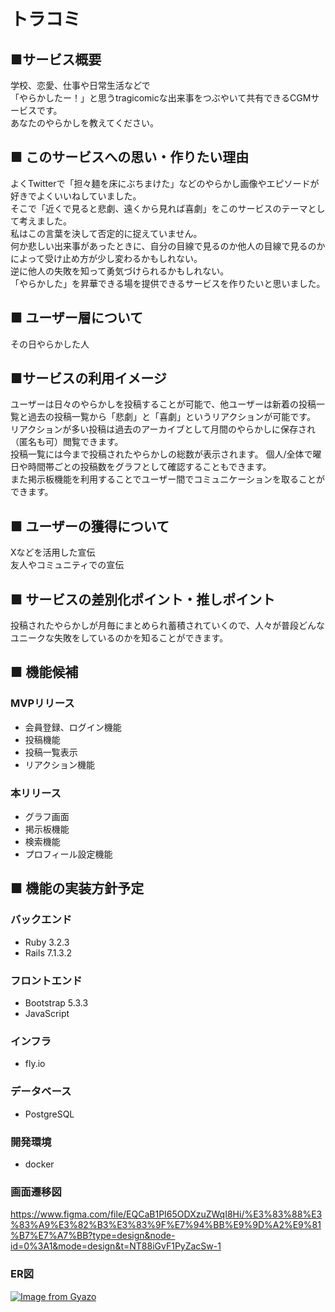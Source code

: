 #  トラコミ
##  ■サービス概要
学校、恋愛、仕事や日常生活などで  
「やらかしたー！」と思うtragicomicな出来事をつぶやいて共有できるCGMサービスです。  
あなたのやらかしを教えてください。  

##  ■ このサービスへの思い・作りたい理由
よくTwitterで「担々麺を床にぶちまけた」などのやらかし画像やエピソードが好きでよくいいねしていました。  
そこで「近くで見ると悲劇、遠くから見れば喜劇」をこのサービスのテーマとして考えました。  
私はこの言葉を決して否定的に捉えていません。  
何か悲しい出来事があったときに、自分の目線で見るのか他人の目線で見るのかによって受け止め方が少し変わるかもしれない。  
逆に他人の失敗を知って勇気づけられるかもしれない。  
「やらかした」を昇華できる場を提供できるサービスを作りたいと思いました。  

##  ■ ユーザー層について
その日やらかした人

##  ■サービスの利用イメージ
ユーザーは日々のやらかしを投稿することが可能で、他ユーザーは新着の投稿一覧と過去の投稿一覧から「悲劇」と「喜劇」というリアクションが可能です。  
リアクションが多い投稿は過去のアーカイブとして月間のやらかしに保存され（匿名も可）閲覧できます。  
投稿一覧には今まで投稿されたやらかしの総数が表示されます。
個人/全体で曜日や時間帯ごとの投稿数をグラフとして確認することもできます。  
また掲示板機能を利用することでユーザー間でコミュニケーションを取ることができます。  

##  ■ ユーザーの獲得について
Xなどを活用した宣伝  
友人やコミュニティでの宣伝

##  ■ サービスの差別化ポイント・推しポイント
投稿されたやらかしが月毎にまとめられ蓄積されていくので、人々が普段どんなユニークな失敗をしているのかを知ることができます。

##  ■ 機能候補
###  MVPリリース
-  会員登録、ログイン機能
-  投稿機能
-  投稿一覧表示
-  リアクション機能
###  本リリース
-  グラフ画面
-  掲示板機能
-  検索機能
-  プロフィール設定機能

##  ■ 機能の実装方針予定
###  バックエンド
-  Ruby 3.2.3
-  Rails 7.1.3.2
###  フロントエンド
-  Bootstrap 5.3.3
-  JavaScript
###  インフラ
-  fly.io
###  データベース
-  PostgreSQL
###  開発環境
-  docker
### 画面遷移図
https://www.figma.com/file/EQCaB1PI65ODXzuZWqI8Hi/%E3%83%88%E3%83%A9%E3%82%B3%E3%83%9F%E7%94%BB%E9%9D%A2%E9%81%B7%E7%A7%BB?type=design&node-id=0%3A1&mode=design&t=NT88iGvF1PyZacSw-1
### ER図
[![Image from Gyazo](https://i.gyazo.com/230fc4b99da86a4178bb1eb0a611fefe.png)](https://gyazo.com/230fc4b99da86a4178bb1eb0a611fefe)
